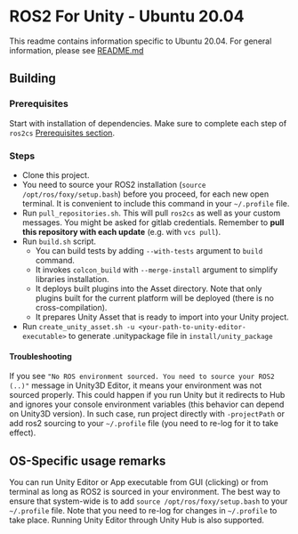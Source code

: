 # ROS2 For Unity - Ubuntu 20.04

This readme contains information specific to Ubuntu 20.04. For general information, please see [README.md](README.md)

## Building

### Prerequisites

Start with installation of dependencies. Make sure to complete each step of `ros2cs` [Prerequisites section](https://github.com/RobotecAI/ros2cs/blob/master/README-UBUNTU.md#prerequisites).

### Steps

*  Clone this project.
*  You need to source your ROS2 installation (`source /opt/ros/foxy/setup.bash`) before you proceed, for each new open terminal. It is convenient to include this command in your `~/.profile` file.
*  Run `pull_repositories.sh`. This will pull `ros2cs` as well as your custom messages. You might be asked for gitlab credentials. Remember to **pull this repository with each update** (e.g. with `vcs pull`).
*  Run `build.sh` script.
    * You can build tests by adding `--with-tests` argument to `build` command.
    * It invokes `colcon_build` with `--merge-install` argument to simplify libraries installation.
    * It deploys built plugins into the Asset directory. Note that only plugins built for the current platform will be deployed (there is no cross-compilation).
    * It prepares Unity Asset that is ready to import into your Unity project.
* Run `create_unity_asset.sh -u <your-path-to-unity-editor-executable>` to generate .unitypackage file in `install/unity_package`

#### Troubleshooting

If you see `"No ROS environment sourced. You need to source your ROS2 (..)"` message in Unity3D Editor, it means your environment was not sourced properly. This could happen if you run Unity but it redirects to Hub and ignores your console environment variables (this behavior can depend on Unity3D version). In such case, run project directly with `-projectPath` or add ros2 sourcing to your `~/.profile` file (you need to re-log for it to take effect). 

## OS-Specific usage remarks

You can run Unity Editor or App executable from GUI (clicking) or from terminal as long as ROS2 is sourced in your environment.
The best way to ensure that system-wide is to add `source /opt/ros/foxy/setup.bash` to your `~/.profile` file.
Note that you need to re-log for changes in `~/.profile` to take place.
Running Unity Editor through Unity Hub is also supported.
